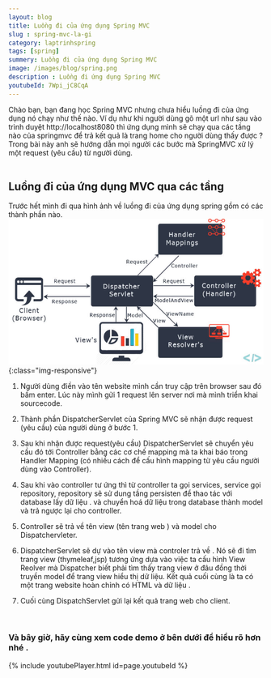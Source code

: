 ```yaml
---
layout: blog
title: Luồng đi của ứng dụng Spring MVC 
slug : spring-mvc-la-gi
category: laptrinhspring
tags: [spring]
summery: Luồng đi của ứng dụng Spring MVC 
image: /images/blog/spring.png
description : Luồng đi ứng dụng Spring MVC 
youtubeId: 7Wpi_jC8CqA
---
```


Chào bạn, bạn đang học Spring MVC nhưng chưa hiểu luồng đi của ứng dụng nó chạy  như thế nào. Ví dụ như khi người dùng gõ một url như sau vào trình duyệt
http://localhost8080 thì ứng dụng mình sẽ chạy qua các tầng nào của springmvc  để trả kết quả là trang home cho người dùng thấy được ?
Trong bài này anh sẽ hướng dẫn mọi người các bước mà SpringMVC xử lý một request (yêu cầu) từ người dùng. 
<br><br>
 
## Luồng đi của ứng dụng MVC qua các tầng
Trước hết mình đi qua hình ảnh về luồng đi của ứng dụng spring gồm có các thành phần nào.
![Luồn đi của ứng dụng MVC  ](/images/post/spring/springmvcflow.jpg){:class="img-responsive"}

1. Người dùng điền vào tên website mình cần truy cập trên browser sau đó bấm enter. Lúc này mình gửi 1 request lên server nơi mà mình triển khai sourcecode. 

2. Thành phần DispatcherServlet của  Spring MVC sẽ nhận được request (yêu cầu) của người dùng ở bước 1. 

3. Sau khi nhận được request(yêu cầu) DispatcherServlet sẽ chuyển yêu cầu đó tới Controller bằng các cơ chế mapping mà ta khai báo trong Handler Mapping (có nhiều cách để cấu hình mapping từ yêu cầu 
 người dùng vào Controller).

4. Sau khi vào controller tư ứng thì từ controller ta gọi services, service gọi repository, repository sẽ sử dung tầng persisten để thao tác với database lấy dữ liệu .
và chuyển hoá dữ liệu trong database thành model và trả ngược lại cho controller.

5. Controller sẽ trả về tên view (tên trang web  ) và model cho Dispatchervleter. 

6. DispatcherServlet sẽ dự vào tên view mà controler trả về . Nó sẽ đi tìm trang view (thymeleaf,jsp) tương ứng dựa vào việc ta cấu hình View Reolver mà Dispatcher biết phải tìm thấy trang view ở đâu
 đồng thời truyền model để trang view hiểu thị dữ liệu. Kết quả cuối cùng là ta có một trang website hoàn chỉnh có HTML và dữ liệu .
7. Cuối cùng DispatchServlet gửi lại kết quả trang web cho client.
<br>

### Và bây giờ, hãy cùng xem code demo ở bên dưới để hiểu rõ hơn nhé . 

{% include youtubePlayer.html id=page.youtubeId %}